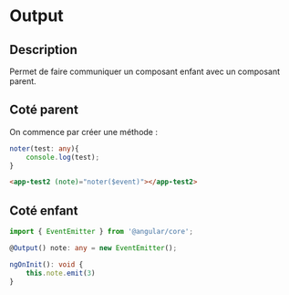 # Output

## Description

Permet de faire communiquer un composant enfant avec un composant parent.

## Coté parent

On commence par créer une méthode :

```ts
noter(test: any){
    console.log(test);
}
```

```html
<app-test2 (note)="noter($event)"></app-test2>
```

## Coté enfant

```ts
import { EventEmitter } from '@angular/core';

@Output() note: any = new EventEmitter();

ngOnInit(): void {
    this.note.emit(3)
}
```
